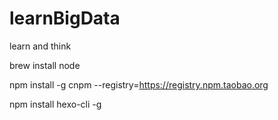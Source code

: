 # learnBigData
learn and think


brew install node

npm install -g cnpm --registry=https://registry.npm.taobao.org

npm install hexo-cli -g
